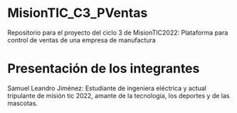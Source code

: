 # MisionTIC_C3_PVentas
Repositorio para el proyecto del ciclo 3 de MisionTIC2022: Plataforma para control de ventas de una empresa de manufactura


# Presentación de los integrantes
Samuel Leandro Jiménez: Estudiante de ingeniera eléctrica y actual tripulante de misión tic 2022, amante de la tecnologia, los deportes y de las mascotas.
